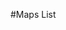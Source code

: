 #Maps List

<!--There is a list of all map types available at the moment.

 - [Choropleth_Map](../Choropleth_Map)-->